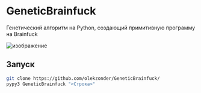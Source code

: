 # GeneticBrainfuck

Генетический алгоритм на Python, создающий примитивную программу на Brainfuck

![изображение](https://user-images.githubusercontent.com/35576482/194048896-7dec0924-0402-48fd-8aff-e14c30496954.png)

## Запуск

```bash
git clone https://github.com/olekzonder/GeneticBrainfuck/
pypy3 GeneticBrainfuck "<Строка>"
```
